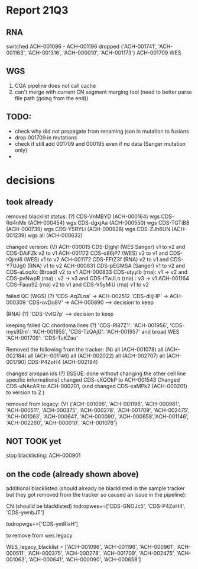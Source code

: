 # Report 21Q3

## RNA

switched ACH-001096 - ACH-001196
dropped {'ACH-001741', 'ACH-001163', 'ACH-001316', 'ACH-000010', 'ACH-001173'}
ACH-001709 WES
## WGS

1. CGA pipeline does not call cache
2. can't merge with current CN segment merging tool (need to better parse file path (going from the end))


## TODO:

- check why did not propagate from renaming json in mutation to fusions
- drop 001709 in mutations
- check if still add 001709 and 000195 even if no data (Sanger mutation only)
-

# decisions

## took already

removed blacklist status: (?)
CDS-VnMBYD (ACH-000164) wgs 
CDS-Rd4nMx (ACH-000454) wgs
CDS-dgxjAa (ACH-000550) wgs
CDS-TGTiB8 (ACH-000739) wgs
CDS-YSRYLi (ACH-000928) wgs
CDS-ZJh6UN (ACH-001239) wgs
all (ACH-000632)

changed version: (V)
ACH-000015 CDS-DjghjI (WES Sanger) v1 to v2 and CDS-DAiFZk v2 to v1
ACH-001172 CDS-o86jP7 (WES) v2 to v1 and CDS-rQjmI6 (WES) v1 to v2
ACH-001172 CDS-FFtZ3f (RNA) v2 to v1 and CDS-Y7UJg0 (RNA) v1 to v2
ACH-000831  CDS-pEGMSA (Sanger) v1 to v2 and CDS-aLoqXc (Broad) v2 to v1
ACH-000833 CDS-utyylb (rna): v1 -> v2 and CDS-pvNwpR (rna) : v2 -> v3 and CDS-tTwJLo (rna) : v3 -> v1
ACH-001164 CDS-Fauu92 (rna) v2 to v1 and CDS-V5yMiU (rna) v1 to v2

failed QC (WGS) (?)
'CDS-AqZLna' → ACH-002512
'CDS-dIijHP' → ACH-000309
'CDS-ovDo8V' → ACH-000890
--> decision to keep

(RNA) (?)
'CDS-VvIG7p'
--> decision to keep

keeping failed QC chordoma lines (?)
'CDS-Rl87Z1': 'ACH-001956',
'CDS-mys9Dm': 'ACH-001955',
'CDS-TzQAjG': 'ACH-001957'
and broad WES
'ACH-001709': 'CDS-TuKZau'


Removed ​​the following from the tracker: (N)
all (ACH-001078)
all (ACH-002184)
all (ACH-001146)
all (ACH-002022)
all (ACH-002707)
all (ACH-001790)
CDS-P4ZoH4 (ACH-002184)

changed arxspan ids (?)
(ISSUE: done without changing the other cell line specific informations) 
changed CDS-cXQOkP to ACH-001543
Changed CDS-uNAcAR to ACH-000201, (and changed CDS-eaMPk2 (ACH-000201) to version to 2 )

removed from legacy: (V)
{'ACH-001096', 'ACH-001196', 'ACH-000961', 'ACH-000511', 'ACH-000375', 'ACH-000278', 'ACH-001709', 'ACH-002475', 'ACH-001063', 'ACH-000641', 'ACH-000090', 'ACH-000658','ACH-001146', 'ACH-002260', 'ACH-000010', 'ACH-001078'}


## NOT TOOK yet
stop blacklisting:
ACH-000901


## on the code (already shown above)

additional blacklisted (should already be blacklisted in the sample tracker but they got removed from the tracker so caused an issue in the pipeline):

CN (shoulld be blacklisted)  todropwes+=['CDS-GNOJc5', 'CDS-P4ZoH4', 'CDS-ywnbJT']

todropwgs+=['CDS-ymRIxH']

to remove from wes legacy

WES_legacy_blacklist = ['ACH-001096', 'ACH-001196', 'ACH-000961', 'ACH-000511',
                          'ACH-000375', 'ACH-000278', 'ACH-001709', 'ACH-002475',
                          'ACH-001063', 'ACH-000641', 'ACH-000090', 'ACH-000658']
